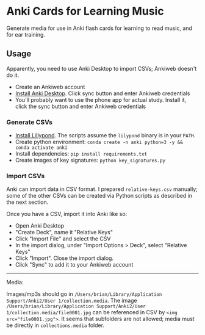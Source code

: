 # Anki Cards for Learning Music

Generate media for use in Anki flash cards for learning to read music, and for ear training.


## Usage

Apparently, you need to use Anki Desktop to import CSVs; Ankiweb doesn't do it.

* Create an Ankiweb account
* [Install Anki Desktop](https://apps.ankiweb.net/). Click sync button and enter Ankiweb credentials
* You'll probably want to use the phone app for actual study. Install it, click the sync button and enter Ankiweb credentials

### Generate CSVs

* [Install Lillypond](https://lilypond.org/download.html). The scripts assume the `lilypond` binary is in your `PATH`.
* Create python environment: `conda create -n anki python=3 -y && conda activate anki`
* Install dependencies: `pip install requirements.txt`
* Create images of key signatures: `python key_signatures.py`

### Import CSVs

Anki can import data in CSV format. I prepared `relative-keys.csv` manually; some of the other CSVs can be created via Python scripts as described in the next section.

Once you have a CSV, import it into Anki like so:

* Open Anki Desktop
* "Create Deck", name it "Relative Keys"
* Click "Import File" and select the CSV
* In the import dialog, under "Import Options > Deck", select "Relative Keys"
* Click "Import". Close the import dialog.
* Click "Sync" to add it to your Ankiweb account

----

Media: 

Images/mp3s should go in `/Users/brian/Library/Application Support/Anki2/User 1/collection.media`. The image
`/Users/brian/Library/Application Support/Anki2/User 1/collection.media/file0001.jpg` can be referenced in CSV by `<img src="file0001.jpg">`. It seems that subfolders are not allowed; media must be directly in `collections.media` folder.

